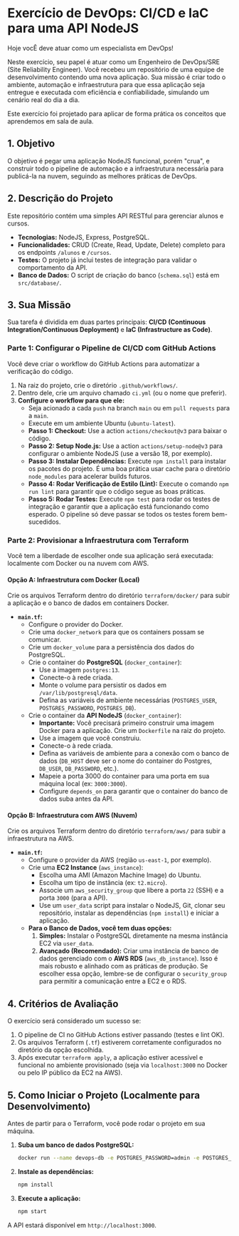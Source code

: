 # Exercício de DevOps: CI/CD e IaC para uma API NodeJS

Hoje vocÊ deve atuar como um especialista em DevOps! 

Neste exercício, seu papel é atuar como um Engenheiro de DevOps/SRE (Site Reliability Engineer). Você recebeu um repositório de uma equipe de desenvolvimento contendo uma nova aplicação. Sua missão é criar todo o ambiente, automação e infraestrutura para que essa aplicação seja entregue e executada com eficiência e confiabilidade, simulando um cenário real do dia a dia.

Este exercício foi projetado para aplicar de forma prática os conceitos que aprendemos em sala de aula.

## 1. Objetivo

O objetivo é pegar uma aplicação NodeJS funcional, porém "crua", e construir todo o pipeline de automação e a infraestrutura necessária para publicá-la na nuvem, seguindo as melhores práticas de DevOps.

## 2. Descrição do Projeto

Este repositório contém uma simples API RESTful para gerenciar alunos e cursos.

- **Tecnologias:** NodeJS, Express, PostgreSQL.
- **Funcionalidades:** CRUD (Create, Read, Update, Delete) completo para os endpoints `/alunos` e `/cursos`.
- **Testes:** O projeto já inclui testes de integração para validar o comportamento da API.
- **Banco de Dados:** O script de criação do banco (`schema.sql`) está em `src/database/`.

## 3. Sua Missão

Sua tarefa é dividida em duas partes principais: **CI/CD (Continuous Integration/Continuous Deployment)** e **IaC (Infrastructure as Code)**.

### Parte 1: Configurar o Pipeline de CI/CD com GitHub Actions

Você deve criar o workflow do GitHub Actions para automatizar a verificação do código.

1.  Na raiz do projeto, crie o diretório `.github/workflows/`.
2.  Dentro dele, crie um arquivo chamado `ci.yml` (ou o nome que preferir).
3.  **Configure o workflow para que ele:**
    - Seja acionado a cada `push` na branch `main` ou em `pull requests` para a `main`.
    - Execute em um ambiente Ubuntu (`ubuntu-latest`).
    - **Passo 1: Checkout:** Use a action `actions/checkout@v3` para baixar o código.
    - **Passo 2: Setup Node.js:** Use a action `actions/setup-node@v3` para configurar o ambiente NodeJS (use a versão 18, por exemplo).
    - **Passo 3: Instalar Dependências:** Execute `npm install` para instalar os pacotes do projeto. É uma boa prática usar cache para o diretório `node_modules` para acelerar builds futuros.
    - **Passo 4: Rodar Verificação de Estilo (Lint):** Execute o comando `npm run lint` para garantir que o código segue as boas práticas.
    - **Passo 5: Rodar Testes:** Execute `npm test` para rodar os testes de integração e garantir que a aplicação está funcionando como esperado. O pipeline só deve passar se todos os testes forem bem-sucedidos.

### Parte 2: Provisionar a Infraestrutura com Terraform

Você tem a liberdade de escolher onde sua aplicação será executada: localmente com Docker ou na nuvem com AWS.

#### Opção A: Infraestrutura com Docker (Local)

Crie os arquivos Terraform dentro do diretório `terraform/docker/` para subir a aplicação e o banco de dados em containers Docker.

- **`main.tf`:**
    - Configure o provider do Docker.
    - Crie uma `docker_network` para que os containers possam se comunicar.
    - Crie um `docker_volume` para a persistência dos dados do PostgreSQL.
    - Crie o container do **PostgreSQL** (`docker_container`):
        - Use a imagem `postgres:13`.
        - Conecte-o à rede criada.
        - Monte o volume para persistir os dados em `/var/lib/postgresql/data`.
        - Defina as variáveis de ambiente necessárias (`POSTGRES_USER`, `POSTGRES_PASSWORD`, `POSTGRES_DB`).
    - Crie o container da **API NodeJS** (`docker_container`):
        - **Importante:** Você precisará primeiro construir uma imagem Docker para a aplicação. Crie um `Dockerfile` na raiz do projeto.
        - Use a imagem que você construiu.
        - Conecte-o à rede criada.
        - Defina as variáveis de ambiente para a conexão com o banco de dados (`DB_HOST` deve ser o nome do container do Postgres, `DB_USER`, `DB_PASSWORD`, etc.).
        - Mapeie a porta 3000 do container para uma porta em sua máquina local (ex: `3000:3000`).
        - Configure `depends_on` para garantir que o container do banco de dados suba antes da API.

#### Opção B: Infraestrutura com AWS (Nuvem)

Crie os arquivos Terraform dentro do diretório `terraform/aws/` para subir a infraestrutura na AWS.

- **`main.tf`:**
    - Configure o provider da AWS (região `us-east-1`, por exemplo).
    - Crie uma **EC2 Instance** (`aws_instance`):
        - Escolha uma AMI (Amazon Machine Image) do Ubuntu.
        - Escolha um tipo de instância (ex: `t2.micro`).
        - Associe um `aws_security_group` que libere a porta `22` (SSH) e a porta `3000` (para a API).
        - Use um `user_data` script para instalar o NodeJS, Git, clonar seu repositório, instalar as dependências (`npm install`) e iniciar a aplicação.
    - **Para o Banco de Dados, você tem duas opções:**
        1.  **Simples:** Instalar o PostgreSQL diretamente na mesma instância EC2 via `user_data`.
        2.  **Avançado (Recomendado):** Criar uma instância de banco de dados gerenciado com o **AWS RDS** (`aws_db_instance`). Isso é mais robusto e alinhado com as práticas de produção. Se escolher essa opção, lembre-se de configurar o `security_group` para permitir a comunicação entre a EC2 e o RDS.

## 4. Critérios de Avaliação

O exercício será considerado um sucesso se:
1.  O pipeline de CI no GitHub Actions estiver passando (testes e lint OK).
2.  Os arquivos Terraform (`.tf`) estiverem corretamente configurados no diretório da opção escolhida.
3.  Após executar `terraform apply`, a aplicação estiver acessível e funcional no ambiente provisionado (seja via `localhost:3000` no Docker ou pelo IP público da EC2 na AWS).

## 5. Como Iniciar o Projeto (Localmente para Desenvolvimento)

Antes de partir para o Terraform, você pode rodar o projeto em sua máquina.

1.  **Suba um banco de dados PostgreSQL:**
    ```bash
    docker run --name devops-db -e POSTGRES_PASSWORD=admin -e POSTGRES_DB=devops_class -p 5432:5432 -d postgres:13
    ```
2.  **Instale as dependências:**
    ```bash
    npm install
    ```
3.  **Execute a aplicação:**
    ```bash
    npm start
    ```
A API estará disponível em `http://localhost:3000`.
